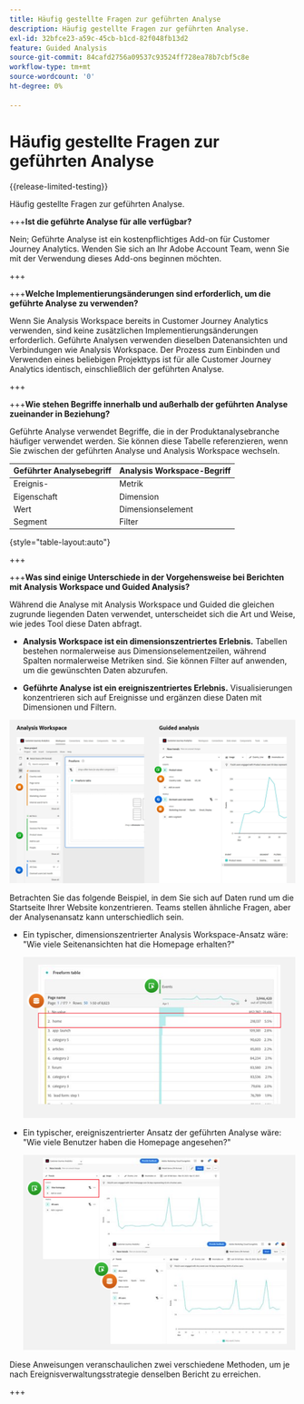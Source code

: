 ```yaml
---
title: Häufig gestellte Fragen zur geführten Analyse
description: Häufig gestellte Fragen zur geführten Analyse.
exl-id: 32bfce23-a59c-45cb-b1cd-82f048fb13d2
feature: Guided Analysis
source-git-commit: 84cafd2756a09537c93524ff728ea78b7cbf5c8e
workflow-type: tm+mt
source-wordcount: '0'
ht-degree: 0%

---
```


# Häufig gestellte Fragen zur geführten Analyse

{{release-limited-testing}}

Häufig gestellte Fragen zur geführten Analyse.

+++**Ist die geführte Analyse für alle verfügbar?**

Nein; Geführte Analyse ist ein kostenpflichtiges Add-on für Customer Journey Analytics. Wenden Sie sich an Ihr Adobe Account Team, wenn Sie mit der Verwendung dieses Add-ons beginnen möchten.

+++

+++**Welche Implementierungsänderungen sind erforderlich, um die geführte Analyse zu verwenden?**

Wenn Sie Analysis Workspace bereits in Customer Journey Analytics verwenden, sind keine zusätzlichen Implementierungsänderungen erforderlich. Geführte Analysen verwenden dieselben Datenansichten und Verbindungen wie Analysis Workspace. Der Prozess zum Einbinden und Verwenden eines beliebigen Projekttyps ist für alle Customer Journey Analytics identisch, einschließlich der geführten Analyse.

+++

+++**Wie stehen Begriffe innerhalb und außerhalb der geführten Analyse zueinander in Beziehung?**

Geführte Analyse verwendet Begriffe, die in der Produktanalysebranche häufiger verwendet werden. Sie können diese Tabelle referenzieren, wenn Sie zwischen der geführten Analyse und Analysis Workspace wechseln.

| Geführter Analysebegriff | Analysis Workspace-Begriff |
| --- | --- |
| Ereignis-   | Metrik |
| Eigenschaft | Dimension |
| Wert | Dimensionselement |
| Segment | Filter |

{style="table-layout:auto"}

+++

+++**Was sind einige Unterschiede in der Vorgehensweise bei Berichten mit Analysis Workspace und Guided Analysis?**

Während die Analyse mit Analysis Workspace und Guided die gleichen zugrunde liegenden Daten verwendet, unterscheidet sich die Art und Weise, wie jedes Tool diese Daten abfragt.

* **Analysis Workspace ist ein dimensionszentriertes Erlebnis.** Tabellen bestehen normalerweise aus Dimensionselementzeilen, während Spalten normalerweise Metriken sind. Sie können Filter auf anwenden, um die gewünschten Daten abzurufen.

* **Geführte Analyse ist ein ereigniszentriertes Erlebnis.** Visualisierungen konzentrieren sich auf Ereignisse und ergänzen diese Daten mit Dimensionen und Filtern.

![Struktur](assets/structure.png)

Betrachten Sie das folgende Beispiel, in dem Sie sich auf Daten rund um die Startseite Ihrer Website konzentrieren. Teams stellen ähnliche Fragen, aber der Analysenansatz kann unterschiedlich sein.

* Ein typischer, dimensionszentrierter Analysis Workspace-Ansatz wäre: &quot;Wie viele Seitenansichten hat die Homepage erhalten?&quot;

  ![Dimension zentriert](assets/dimension-centered.png)

* Ein typischer, ereigniszentrierter Ansatz der geführten Analyse wäre: &quot;Wie viele Benutzer haben die Homepage angesehen?&quot;

  ![Ereignis zentriert](assets/event-centered.png)

Diese Anweisungen veranschaulichen zwei verschiedene Methoden, um je nach Ereignisverwaltungsstrategie denselben Bericht zu erreichen.

+++
